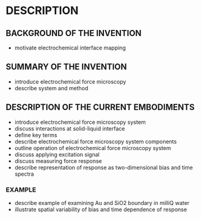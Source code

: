 # DESCRIPTION

## BACKGROUND OF THE INVENTION

- motivate electrochemical interface mapping

## SUMMARY OF THE INVENTION

- introduce electrochemical force microscopy
- describe system and method

## DESCRIPTION OF THE CURRENT EMBODIMENTS

- introduce electrochemical force microscopy system
- discuss interactions at solid-liquid interface
- define key terms
- describe electrochemical force microscopy system components
- outline operation of electrochemical force microscopy system
- discuss applying excitation signal
- discuss measuring force response
- describe representation of response as two-dimensional bias and time spectra

### EXAMPLE

- describe example of examining Au and SiO2 boundary in milliQ water
- illustrate spatial variability of bias and time dependence of response

